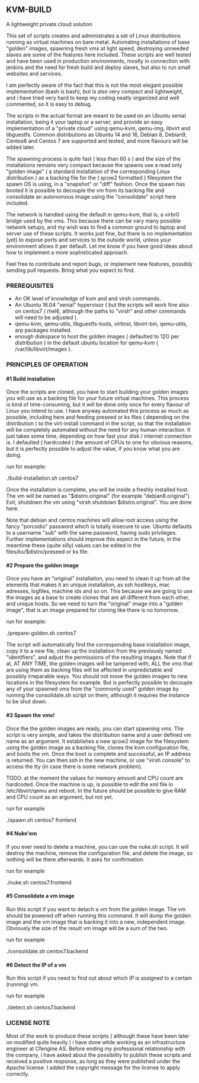 ## KVM-BUILD

A lightweight private cloud solution

This set of scripts creates and administrates a set of Linux distributions running as virtual machines on bare metal. 
Automating installations of base "golden" images, spawning fresh vms at light speed, destroying unneeded slaves are some of the features here included.
These scripts are well tested and have been used in production environments, mostly in connection with jenkins and the need for fresh build and deploy slaves, but also to run small websites
and services. 

I am perfectly aware of the fact that this is not the most elegant possible implementation (bash is bash), but is also very compact and lightweight, and i have tried very hard to keep my
coding neatly organized and well commented, so it is easy to debug. 

The scripts in the actual format are meant to be used on an Ubuntu xenial installation, being it your laptop or a server, and provide an easy implementation of a
"private cloud" using qemu-kvm, qemu-img, libvirt and libguestfs. Common distributions as Ubuntu 14 and 16, Debian 8, Debian9, Centos6 and Centos 7 are supported and tested, 
and more flavours will be added later.

The spawning process is quite fast ( less than 60 s ) and the size of the installations remains very compact because the spawns use a read only "golden image" ( a standard installation of the
corresponding Linux distribution ) as a backing file for the ( qcow2 formatted ) filesystem the spawn OS is using, in a "snapshot" or "diff" fashion. Once the spawn has booted
it is possible to decouple the vm from its backing file and consolidate an autonomous image using the "consolidate" script here included.

The network is handled using the default in qemu-kvm, that is, a virbr0 bridge used by the vms.
This because there can be vary many possible network setups, and my wish was to find a common ground to laptop and server use of these scripts.
It works just fine, but there is no implementation (yet) to expose ports and services to the outside world, unless your environment allows it per default. 
Let me know if you have good ideas about how to implement a more sophisticated approach. 

Feel free to contribute and report bugs, or implement new features, possibly sending pull requests. Bring what you expect to find.

### PREREQUISITES

* An OK level of knowledge of kvm and and virsh commands. 
* An Ubuntu 16.04 "xenial" hypervisor ( but the scripts will work fine also on centos7 / rhel6, although the paths to "virsh" and other commands will need to be adjusted ).
* qemu-kvm, qemu-utils, libguestfs-tools, virtinst, libvirt-bin, qemu-utils, arp packages installed. 
* enough diskspace to host the golden images ( defaulted to 12G per distribution ) in the default ubuntu location for qemu-kvm ( /var/lib/libvirt/images ).

### PRINCIPLES OF OPERATION

#### #1 Build installation

Once the scripts are cloned, you have to start building your golden images you will use as a backing file for your future virtual machines.
This process is kind of time-consuming, but it will be done only once for every flavour of Linux you intend to use. I have anyway automated this process as much as
possible, including here and feeding preseed or ks files ( depending on the distribution ) to the virt-install command in the script, so that the installation will be completely automated 
without the need for any human interaction. It just takes some time, depending on how fast your disk / internet connection is. 
I defaulted ( hardcoded ) the amount of CPUs to one for obvious reasons, but it is perfectly possible to adjust the value, if you know what you are doing.

run for example: 

./build-installation.sh centos7

Once the installation is complete, you will be inside a freshly installed host.
The vm will be named as "$distro.original" (for example "debian8.original") 
Exit, shutdown the vm using "virsh shutdown $distro.original". You are done here. 

Note that debian and centos machines will allow root access using the fancy "porcodio" password which is totally insecure to use.
Ubuntu defaults to a username "sub" with the same password, having sudo privileges. 
Further implementations should improve this aspect in the future, in the meantime these (quite silly) values can be edited in the files/ks/$distro/preseed or ks file.

#### #2 Prepare the golden image

Once you have an "original" installation, you need to clean it up from all the elements that makes it an unique installation, as ssh hostkeys, mac adresses, logfiles, machine ids and so on.
This because we are going to use the images as a base to create clones that are all different from each other, and unique hosts.
So we need to turn the "original" image into a "golden image", that is an image prepared for cloning like there is no tomorrow.

run for example:

./prepare-golden.sh centos7

The script will automatically find the corresponding base installation image, copy it to a new file, clean up the installation from the previously named "identifiers", and adjust the permissions
of the resulting images. Note that if at, AT ANY TIME, the golden images will be tampered with, ALL the vms that are using them as backing files will be affected in unpredictable and possibly
irreparable ways. You should not move the golden images to new locations in the filesystem for example. But is perfectly possible to decouple any of your spawned vms from the "commonly used" 
golden image by running the consolidate.sh script on them, although it requires the instance to be shut down.

#### #3 Spawn the vms!

Once the the golden images are ready, you can start spawning vms. 
The script is very simple, and takes the distribution name and a user defined vm name as an argument.
It establishes a new qcow2 image for the filesystem using the golden image as a backing file, clones the kvm configuration file, and boots the vm.
Once the boot is complete and successful, an IP address is returned. You can then ssh in the new machine, or use "virsh console" to access the tty (in case there is some network problem). 

TODO: at the moment the values for memory amount and CPU count are hardcoded. Once the machine is up, is possible to edit the xml file in /etc/libvirt/qemu and reboot. 
In the future should be possible to give RAM and CPU count as an argument, but not yet. 

run for example

./spawn.sh centos7 frontend

#### #4 Nuke'em 

If you ever need to delete a machine, you can use the nuke.sh script. 
It will destroy the machine, remove the configuration file, and delete the image, so nothing will be there afterwards. 
It asks for confirmation. 

run for example

./nuke.sh centos7.frontend

#### #5 Consolidate a vm image

Run this script if you want to detach a vm from the golden image. 
The vm should be powered off when running this command. It will dump the golden image and the vm image that is backing it into a new, independent image. 
Obviously the size of the result vm image will be a sum of the two. 

run for example

./consolidate.sh centos7.backend
 
#### #6 Detect the IP of a vm

Run this script if you need to find out about which IP is assigned to a certain (running) vm. 

run for example 

./detect.sh centos7.backend

### LICENSE NOTE

Most of the work to produce these scripts ( although these have been later on modified quite heavily ) i have done while working as an infrastructure engineer at Cfengine AS. 
Before ending my professional relationship with the company, i have asked about the possibility to publish these scripts and received a positive response, as long as they 
were published under the Apache license. I added the copyright message for the license to apply correctly.
